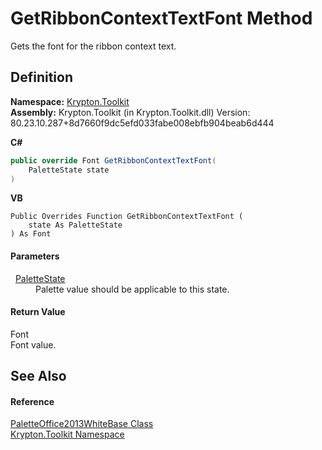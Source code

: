 # GetRibbonContextTextFont Method


Gets the font for the ribbon context text.



## Definition
**Namespace:** <a href="79d2eac2-21f4-54ff-7552-b20c33c30600.md">Krypton.Toolkit</a>  
**Assembly:** Krypton.Toolkit (in Krypton.Toolkit.dll) Version: 80.23.10.287+8d7660f9dc5efd033fabe008ebfb904beab6d444

**C#**
``` C#
public override Font GetRibbonContextTextFont(
	PaletteState state
)
```
**VB**
``` VB
Public Overrides Function GetRibbonContextTextFont ( 
	state As PaletteState
) As Font
```



#### Parameters
<dl><dt>  <a href="93e626cd-00cf-240e-06c6-ab4d47e982ba.md">PaletteState</a></dt><dd>Palette value should be applicable to this state.</dd></dl>

#### Return Value
Font  
Font value.

## See Also


#### Reference
<a href="c4d8c0e7-ed8b-f62f-62f1-8ad4a90c0ea3.md">PaletteOffice2013WhiteBase Class</a>  
<a href="79d2eac2-21f4-54ff-7552-b20c33c30600.md">Krypton.Toolkit Namespace</a>  
